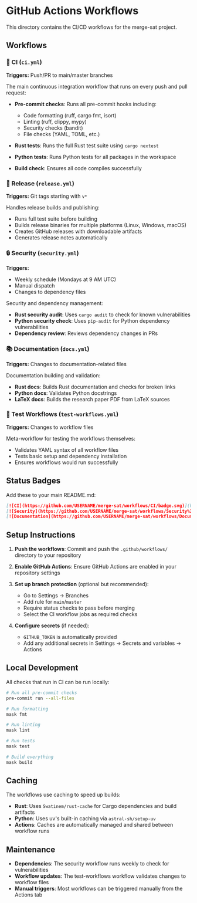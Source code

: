 # GitHub Actions Workflows

This directory contains the CI/CD workflows for the merge-sat project.

## Workflows

### 🔄 CI (`ci.yml`)
**Triggers:** Push/PR to main/master branches

The main continuous integration workflow that runs on every push and pull request:

- **Pre-commit checks**: Runs all pre-commit hooks including:
  - Code formatting (ruff, cargo fmt, isort)
  - Linting (ruff, clippy, mypy)
  - Security checks (bandit)
  - File checks (YAML, TOML, etc.)

- **Rust tests**: Runs the full Rust test suite using `cargo nextest`

- **Python tests**: Runs Python tests for all packages in the workspace

- **Build check**: Ensures all code compiles successfully

### 🚀 Release (`release.yml`)
**Triggers:** Git tags starting with `v*`

Handles release builds and publishing:

- Runs full test suite before building
- Builds release binaries for multiple platforms (Linux, Windows, macOS)
- Creates GitHub releases with downloadable artifacts
- Generates release notes automatically

### 🔒 Security (`security.yml`)
**Triggers:**
- Weekly schedule (Mondays at 9 AM UTC)
- Manual dispatch
- Changes to dependency files

Security and dependency management:

- **Rust security audit**: Uses `cargo audit` to check for known vulnerabilities
- **Python security check**: Uses `pip-audit` for Python dependency vulnerabilities
- **Dependency review**: Reviews dependency changes in PRs

### 📚 Documentation (`docs.yml`)
**Triggers:** Changes to documentation-related files

Documentation building and validation:

- **Rust docs**: Builds Rust documentation and checks for broken links
- **Python docs**: Validates Python docstrings
- **LaTeX docs**: Builds the research paper PDF from LaTeX sources

### 🧪 Test Workflows (`test-workflows.yml`)
**Triggers:** Changes to workflow files

Meta-workflow for testing the workflows themselves:

- Validates YAML syntax of all workflow files
- Tests basic setup and dependency installation
- Ensures workflows would run successfully

## Status Badges

Add these to your main README.md:

```markdown
[![CI](https://github.com/USERNAME/merge-sat/workflows/CI/badge.svg)](https://github.com/USERNAME/merge-sat/actions/workflows/ci.yml)
[![Security](https://github.com/USERNAME/merge-sat/workflows/Security%20and%20Dependencies/badge.svg)](https://github.com/USERNAME/merge-sat/actions/workflows/security.yml)
[![Documentation](https://github.com/USERNAME/merge-sat/workflows/Documentation/badge.svg)](https://github.com/USERNAME/merge-sat/actions/workflows/docs.yml)
```

## Setup Instructions

1. **Push the workflows**: Commit and push the `.github/workflows/` directory to your repository

2. **Enable GitHub Actions**: Ensure GitHub Actions are enabled in your repository settings

3. **Set up branch protection** (optional but recommended):
   - Go to Settings → Branches
   - Add rule for `main`/`master`
   - Require status checks to pass before merging
   - Select the CI workflow jobs as required checks

4. **Configure secrets** (if needed):
   - `GITHUB_TOKEN` is automatically provided
   - Add any additional secrets in Settings → Secrets and variables → Actions

## Local Development

All checks that run in CI can be run locally:

```bash
# Run all pre-commit checks
pre-commit run --all-files

# Run formatting
mask fmt

# Run linting
mask lint

# Run tests
mask test

# Build everything
mask build
```

## Caching

The workflows use caching to speed up builds:

- **Rust**: Uses `Swatinem/rust-cache` for Cargo dependencies and build artifacts
- **Python**: Uses uv's built-in caching via `astral-sh/setup-uv`
- **Actions**: Caches are automatically managed and shared between workflow runs

## Maintenance

- **Dependencies**: The security workflow runs weekly to check for vulnerabilities
- **Workflow updates**: The test-workflows workflow validates changes to workflow files
- **Manual triggers**: Most workflows can be triggered manually from the Actions tab
